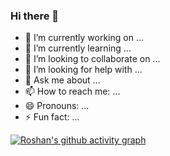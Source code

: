### Hi there 👋

<!--
**roshanjha26/roshanjha26** is a ✨ _special_ ✨ repository because its `README.md` (this file) appears on your GitHub profile.

Here are some ideas to get you started:
-->
- 🔭 I’m currently working on ...
- 🌱 I’m currently learning ...
- 👯 I’m looking to collaborate on ...
- 🤔 I’m looking for help with ...
- 💬 Ask me about ...
- 📫 How to reach me: ...
- 😄 Pronouns: ...
- ⚡ Fun fact: ...

[![Roshan's github activity graph](https://github-readme-activity-graph.cyclic.app/graph?username=roshanjha26&theme=github-compact)](https://github.com/roshanjha26/github-readme-activity-graph)
